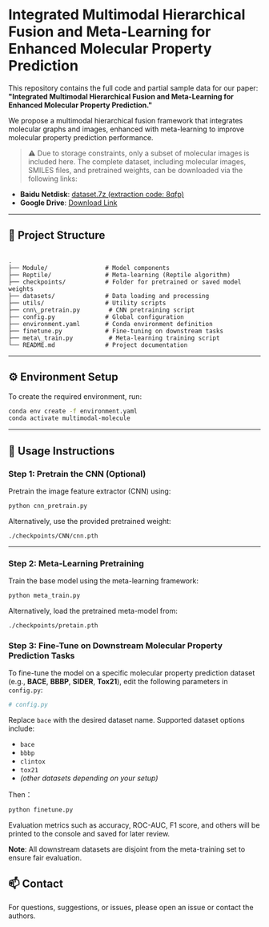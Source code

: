 
# Integrated Multimodal Hierarchical Fusion and Meta-Learning for Enhanced Molecular Property Prediction

This repository contains the full code and partial sample data for our paper:  
**"Integrated Multimodal Hierarchical Fusion and Meta-Learning for Enhanced Molecular Property Prediction."**

We propose a multimodal hierarchical fusion framework that integrates molecular graphs and images, enhanced with meta-learning to improve molecular property prediction performance.

> ⚠️ Due to storage constraints, only a subset of molecular images is included here. The complete dataset, including molecular images, SMILES files, and pretrained weights, can be downloaded via the following links:

- **Baidu Netdisk**: [dataset.7z (extraction code: 8qfp)](https://pan.baidu.com/s/1pbiOSKRX3QwnWk5qNJC1pA?pwd=8qfp)  
- **Google Drive**: [Download Link](https://drive.google.com/file/d/1RcgFieKUMTJ31is0x8uc7cUqGEbsUSqJ/view?usp=sharing)

---

## 📁 Project Structure

```

.
├── Module/                # Model components
├── Reptile/               # Meta-learning (Reptile algorithm)
├── checkpoints/           # Folder for pretrained or saved model weights
├── datasets/              # Data loading and processing
├── utils/                 # Utility scripts
├── cnn\_pretrain.py        # CNN pretraining script
├── config.py              # Global configuration
├── environment.yaml       # Conda environment definition
├── finetune.py            # Fine-tuning on downstream tasks
├── meta\_train.py          # Meta-learning training script
└── README.md              # Project documentation

````

---

## ⚙️ Environment Setup

To create the required environment, run:

```bash
conda env create -f environment.yaml
conda activate multimodal-molecule
````

---

## 🚀 Usage Instructions

### Step 1: Pretrain the CNN (Optional)

Pretrain the image feature extractor (CNN) using:

```bash
python cnn_pretrain.py
```

Alternatively, use the provided pretrained weight:

```
./checkpoints/CNN/cnn.pth
```

---

### Step 2: Meta-Learning Pretraining

Train the base model using the meta-learning framework:

```bash
python meta_train.py
```

Alternatively, load the pretrained meta-model from:

```
./checkpoints/pretain.pth
```


### Step 3: Fine-Tune on Downstream Molecular Property Prediction Tasks

To fine-tune the model on a specific molecular property prediction dataset (e.g., **BACE**, **BBBP**, **SIDER**, **Tox21**), edit the following parameters in `config.py`:

```python
# config.py
````

Replace `bace` with the desired dataset name. Supported dataset options include:

* `bace`
* `bbbp`
* `clintox`
* `tox21`
* *(other datasets depending on your setup)*

Then：
```bash
python finetune.py
```

Evaluation metrics such as accuracy, ROC-AUC, F1 score, and others will be printed to the console and saved for later review.

**Note**: All downstream datasets are disjoint from the meta-training set to ensure fair evaluation.



## 📫 Contact

For questions, suggestions, or issues, please open an issue or contact the authors.

